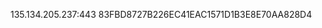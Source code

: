 135.134.205.237:443 83FBD8727B226EC41EAC1571D1B3E8E70AA828D4


<!---
vertical99hh/vertical99hh is a ✨ special ✨ repository because its `README.md` (this file) appears on your GitHub profile.
You can click the Preview link to take a look at your changes.
--->
